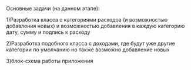 Основные задачи (на данном этапе):

1)Разработка класса с категориями расходов (и возможностью добавления новых) и возможностью добавления в каждую категорию дату, сумму и подпись к расходу

2)Разработка подобного класса с доходами, где будут уже другие категории по умолчанию но также возможно добавление новых

3)блок-схема работы приложения 

